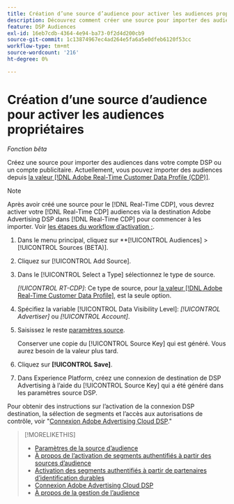 ```yaml
---
title: Création d’une source d’audience pour activer les audiences propriétaires
description: Découvrez comment créer une source pour importer des audiences dans votre compte ou un compte publicitaire.
feature: DSP Audiences
exl-id: 16eb7cdb-4364-4e94-ba73-0f2d4d200cb9
source-git-commit: 1c13874967ec4ad264e5fa6a5e0dfeb6120f53cc
workflow-type: tm+mt
source-wordcount: '216'
ht-degree: 0%

---
```


# Création d’une source d’audience pour activer les audiences propriétaires

*Fonction bêta*

<!-- Will this remain for admin users/Adobe account teams only? -->

Créez une source pour importer des audiences dans votre compte DSP ou un compte publicitaire. Actuellement, vous pouvez importer des audiences depuis [la valeur [!DNL Adobe Real-Time Customer Data Profile (CDP)]](https://experienceleague.adobe.com/docs/experience-platform/rtcdp/overview.html).

>[!NOTE]
>
>Après avoir créé une source pour le [!DNL Real-Time CDP], vous devrez activer votre [!DNL Real-Time CDP] audiences via la destination Adobe Advertising DSP dans [!DNL Real-Time CDP] pour commencer à les importer. Voir [les étapes du workflow d’activation ;](source-about.md#workflow-sources).

1. Dans le menu principal, cliquez sur **[!UICONTROL Audiences] > [!UICONTROL Sources (BETA)].

1. Cliquez sur [!UICONTROL Add Source].

1. Dans le [!UICONTROL Select a Type] sélectionnez le type de source.

   *[!UICONTROL RT-CDP]*: Ce type de source, pour [la valeur [!DNL Adobe Real-Time Customer Data Profile]](source-about.md), est la seule option.

1. Spécifiez la variable [!UICONTROL Data Visibility Level]: *[!UICONTROL Advertiser]* ou *[!UICONTROL Account]*.

1. Saisissez le reste [paramètres source](source-settings.md).

   Conserver une copie du [!UICONTROL Source Key] qui est généré. Vous aurez besoin de la valeur plus tard.

1. Cliquez sur **[!UICONTROL Save]**.

1. Dans Experience Platform, créez une connexion de destination de DSP Advertising à l’aide du [!UICONTROL Source Key] qui a été généré dans les paramètres source DSP.

Pour obtenir des instructions sur l’activation de la connexion DSP destination, la sélection de segments et l’accès aux autorisations de contrôle, voir &quot;[Connexion Adobe Advertising Cloud DSP](https://experienceleague.adobe.com/docs/experience-platform/destinations/catalog/advertising/adobe-advertising-cloud-connection.html).&quot;

>[!MORELIKETHIS]
>
>* [Paramètres de la source d’audience](source-settings.md)
>* [À propos de l’activation de segments authentifiés à partir des sources d’audience](source-about.md)
>* [Activation des segments authentifiés à partir de partenaires d’identification durables](source-durable-id.md)<!-- title?-->
>* [Connexion Adobe Advertising Cloud DSP](https://experienceleague.adobe.com/docs/experience-platform/destinations/catalog/advertising/adobe-advertising-cloud-connection.html)
>* [À propos de la gestion de l’audience](/help/dsp/audiences/audience-about.md)

